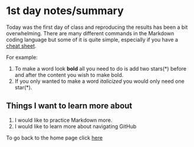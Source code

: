 # 1st day notes/summary

Today was the first day of class and reproducing the results has been a bit overwhelming. There are many different commands 
in the Markdown coding language but some of it is quite simple, especially if you have a [cheat sheet](https://www.markdownguide.org/basic-syntax/).

For example:

1. To make a word look **bold** all you need to do is add two stars(*) before and after the content you wish to make bold. 
2. If you only wanted to make a word *italicized* you would only need one star(*).

## Things I want to learn more about

1. I would like to practice Markdown more.
2. I would like to learn more about navigating GitHub

To go back to the home page click [here](https://foofoothesnoo.github.io/reading-notes/)
